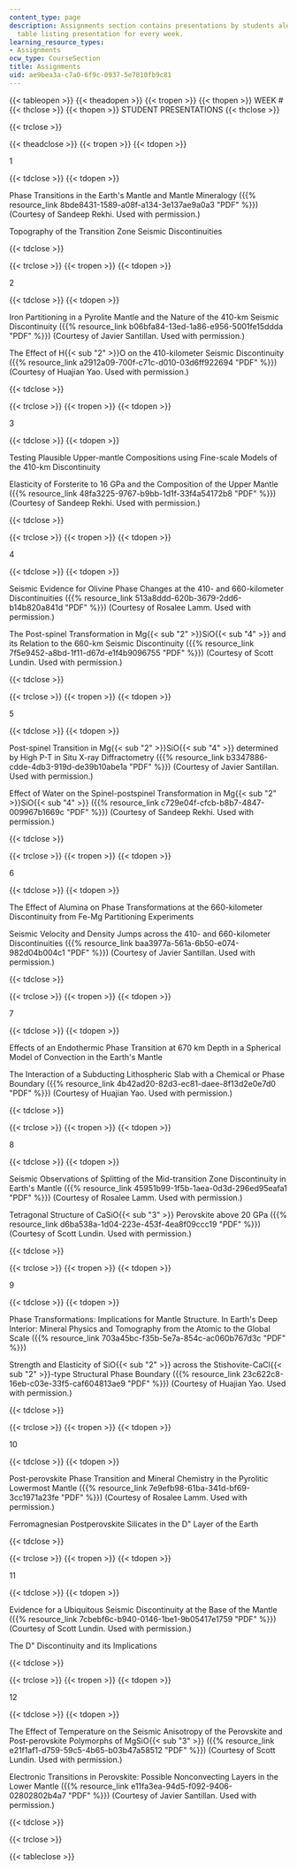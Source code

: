 ```yaml
---
content_type: page
description: Assignments section contains presentations by students along with the
  table listing presentation for every week.
learning_resource_types:
- Assignments
ocw_type: CourseSection
title: Assignments
uid: ae9bea3a-c7a0-6f9c-0937-5e7810fb9c81
---
```


{{< tableopen >}}
{{< theadopen >}}
{{< tropen >}}
{{< thopen >}}
WEEK #
{{< thclose >}}
{{< thopen >}}
STUDENT PRESENTATIONS
{{< thclose >}}

{{< trclose >}}

{{< theadclose >}}
{{< tropen >}}
{{< tdopen >}}


1


{{< tdclose >}}
{{< tdopen >}}


Phase Transitions in the Earth's Mantle and Mantle Mineralogy ({{% resource_link 8bde8431-1589-a08f-a134-3e137ae9a0a3 "PDF" %}}) (Courtesy of Sandeep Rekhi. Used with permission.)

Topography of the Transition Zone Seismic Discontinuities


{{< tdclose >}}

{{< trclose >}}
{{< tropen >}}
{{< tdopen >}}


2


{{< tdclose >}}
{{< tdopen >}}


Iron Partitioning in a Pyrolite Mantle and the Nature of the 410-km Seismic Discontinuity ({{% resource_link b06bfa84-13ed-1a86-e956-5001fe15ddda "PDF" %}}) (Courtesy of Javier Santillan. Used with permission.)

The Effect of H{{< sub "2" >}}O on the 410-kilometer Seismic Discontinuity ({{% resource_link a2912a09-700f-c71c-d010-03d6ff922694 "PDF" %}}) (Courtesy of Huajian Yao. Used with permission.)


{{< tdclose >}}

{{< trclose >}}
{{< tropen >}}
{{< tdopen >}}


3


{{< tdclose >}}
{{< tdopen >}}


Testing Plausible Upper-mantle Compositions using Fine-scale Models of the 410-km Discontinuity

Elasticity of Forsterite to 16 GPa and the Composition of the Upper Mantle ({{% resource_link 48fa3225-9767-b9bb-1d1f-33f4a54172b8 "PDF" %}}) (Courtesy of Sandeep Rekhi. Used with permission.)


{{< tdclose >}}

{{< trclose >}}
{{< tropen >}}
{{< tdopen >}}


4


{{< tdclose >}}
{{< tdopen >}}


Seismic Evidence for Olivine Phase Changes at the 410- and 660-kilometer Discontinuities ({{% resource_link 513a8ddd-620b-3679-2dd6-b14b820a841d "PDF" %}}) (Courtesy of Rosalee Lamm. Used with permission.)

The Post-spinel Transformation in Mg{{< sub "2" >}}SiO{{< sub "4" >}} and its Relation to the 660-km Seismic Discontinuity ({{% resource_link 7f5e9452-a8bd-1f11-d67d-e1f4b9096755 "PDF" %}}) (Courtesy of Scott Lundin. Used with permission.)


{{< tdclose >}}

{{< trclose >}}
{{< tropen >}}
{{< tdopen >}}


5


{{< tdclose >}}
{{< tdopen >}}


Post-spinel Transition in Mg{{< sub "2" >}}SiO{{< sub "4" >}} determined by High P-T in Situ X-ray Diffractometry ({{% resource_link b3347886-cdde-4db3-919d-de39b10abe1a "PDF" %}}) (Courtesy of Javier Santillan. Used with permission.)

Effect of Water on the Spinel-postspinel Transformation in Mg{{< sub "2" >}}SiO{{< sub "4" >}} ({{% resource_link c729e04f-cfcb-b8b7-4847-009967b1669c "PDF" %}}) (Courtesy of Sandeep Rekhi. Used with permission.)


{{< tdclose >}}

{{< trclose >}}
{{< tropen >}}
{{< tdopen >}}


6


{{< tdclose >}}
{{< tdopen >}}


The Effect of Alumina on Phase Transformations at the 660-kilometer Discontinuity from Fe-Mg Partitioning Experiments

Seismic Velocity and Density Jumps across the 410- and 660-kilometer Discontinuities ({{% resource_link baa3977a-561a-6b50-e074-982d04b004c1 "PDF" %}}) (Courtesy of Javier Santillan. Used with permission.)


{{< tdclose >}}

{{< trclose >}}
{{< tropen >}}
{{< tdopen >}}


7


{{< tdclose >}}
{{< tdopen >}}


Effects of an Endothermic Phase Transition at 670 km Depth in a Spherical Model of Convection in the Earth's Mantle

The Interaction of a Subducting Lithospheric Slab with a Chemical or Phase Boundary ({{% resource_link 4b42ad20-82d3-ec81-daee-8f13d2e0e7d0 "PDF" %}}) (Courtesy of Huajian Yao. Used with permission.)


{{< tdclose >}}

{{< trclose >}}
{{< tropen >}}
{{< tdopen >}}


8


{{< tdclose >}}
{{< tdopen >}}


Seismic Observations of Splitting of the Mid-transition Zone Discontinuity in Earth's Mantle ({{% resource_link 45951b99-1f5b-1aea-0d3d-296ed95eafa1 "PDF" %}}) (Courtesy of Rosalee Lamm. Used with permission.)

Tetragonal Structure of CaSiO{{< sub "3" >}} Perovskite above 20 GPa ({{% resource_link d6ba538a-1d04-223e-453f-4ea8f09ccc19 "PDF" %}}) (Courtesy of Scott Lundin. Used with permission.)


{{< tdclose >}}

{{< trclose >}}
{{< tropen >}}
{{< tdopen >}}


9


{{< tdclose >}}
{{< tdopen >}}


Phase Transformations: Implications for Mantle Structure. In Earth's Deep Interior: Mineral Physics and Tomography from the Atomic to the Global Scale ({{% resource_link 703a45bc-f35b-5e7a-854c-ac060b767d3c "PDF" %}})

Strength and Elasticity of SiO{{< sub "2" >}} across the Stishovite-CaCl{{< sub "2" >}}\-type Structural Phase Boundary ({{% resource_link 23c622c8-16eb-c03e-33f5-caf604813ae9 "PDF" %}}) (Courtesy of Huajian Yao. Used with permission.)


{{< tdclose >}}

{{< trclose >}}
{{< tropen >}}
{{< tdopen >}}


10


{{< tdclose >}}
{{< tdopen >}}


Post-perovskite Phase Transition and Mineral Chemistry in the Pyrolitic Lowermost Mantle ({{% resource_link 7e9efb98-61ba-341d-bf69-3cc1971a23fe "PDF" %}}) (Courtesy of Rosalee Lamm. Used with permission.)

Ferromagnesian Postperovskite Silicates in the D" Layer of the Earth


{{< tdclose >}}

{{< trclose >}}
{{< tropen >}}
{{< tdopen >}}


11


{{< tdclose >}}
{{< tdopen >}}


Evidence for a Ubiquitous Seismic Discontinuity at the Base of the Mantle ({{% resource_link 7cbebf6c-b940-0146-1be1-9b05417e1759 "PDF" %}}) (Courtesy of Scott Lundin. Used with permission.)

The D" Discontinuity and its Implications


{{< tdclose >}}

{{< trclose >}}
{{< tropen >}}
{{< tdopen >}}


12


{{< tdclose >}}
{{< tdopen >}}


The Effect of Temperature on the Seismic Anisotropy of the Perovskite and Post-perovskite Polymorphs of MgSiO{{< sub "3" >}} ({{% resource_link e21f1af1-d759-59c5-4b65-b03b47a58512 "PDF" %}}) (Courtesy of Scott Lundin. Used with permission.)

Electronic Transitions in Perovskite: Possible Nonconvecting Layers in the Lower Mantle ({{% resource_link e11fa3ea-94d5-f092-9406-02802802b4a7 "PDF" %}}) (Courtesy of Javier Santillan. Used with permission.)


{{< tdclose >}}

{{< trclose >}}

{{< tableclose >}}